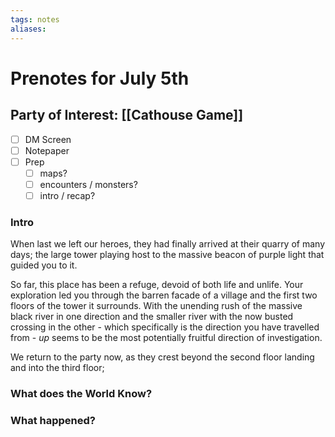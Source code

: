 ```yaml
---
tags: notes
aliases:
---
```


# Prenotes for July 5th
## Party of Interest: [[Cathouse Game]]
- [ ] DM Screen
- [ ] Notepaper
- [ ] Prep
	- [ ] maps?
	- [ ] encounters / monsters?
	- [ ] intro / recap?

### Intro

When last we left our heroes, they had finally arrived at their quarry of many days; the large tower playing host to the massive beacon of purple light that guided you to it.

So far, this place has been a refuge, devoid of both life and unlife. Your exploration led you through the barren facade of a village and the first two floors of the tower it surrounds. With the unending rush of the massive black river in one direction and the smaller river with the now busted crossing in the other - which specifically is the direction you have travelled from - *up* seems to be the most potentially fruitful direction of investigation.

We return to the party now, as they crest beyond the second floor landing and into the third floor;

### What does the World Know?


### What happened?

